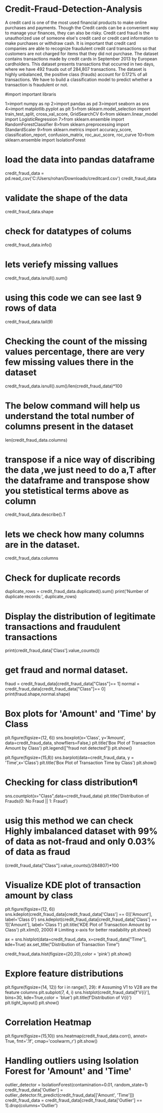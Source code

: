 # Credit-Fraud-Detection-Analysis
 
A credit card is one of the most used financial products to make online purchases and payments. Though the Credit cards can be a convenient way to manage your finances, they can also be risky. Credit card fraud is the unauthorized use of someone else's credit card or credit card information to make purchases or withdraw cash. It is important that credit card companies are able to recognize fraudulent credit card transactions so that customers are not charged for items that they did not purchase. The dataset contains transactions made by credit cards in September 2013 by European cardholders. This dataset presents transactions that occurred in two days, where we have 492 frauds out of 284,807 transactions. The dataset is highly unbalanced, the positive class (frauds) account for 0.172% of all transactions. We have to build a classification model to predict whether a transaction is fraudulent or not.

#import important libraris

1>import numpy as np
2>import pandas as pd
3>import seaborn as sns
4>import matplotlib.pyplot as plt
5>from sklearn.model_selection import train_test_split, cross_val_score, GridSearchCV
6>from sklearn.linear_model import LogisticRegression
7>from sklearn.ensemble import RandomForestClassifier
8>from sklearn.preprocessing import StandardScaler
9>from sklearn.metrics import accuracy_score, classification_report, confusion_matrix, roc_auc_score, roc_curve
10>from sklearn.ensemble import IsolationForest

# load the data into pandas dataframe

credit_fraud_data = pd.read_csv('C:/Users/rohan/Downloads/creditcard.csv')
credit_fraud_data

# validate the shape of the data 
credit_fraud_data.shape

# check for datatypes of colums
credit_fraud_data.info()

# lets veriefy missing vallues 
credit_fraud_data.isnull().sum()

# using this code we can see last 9 rows of data 
credit_fraud_data.tail(9)

# Checking the count of the missing values percentage, there are very few missing values there in the dataset
credit_fraud_data.isnull().sum()/len(credit_fraud_data)*100

# The below command will help us understand the total number of columns present in the dataset
len(credit_fraud_data.columns)

# transpose if a nice way of discribing the data ,we just need to do a,T after the dataframe and transpose show you stetistical terms above  as column
credit_fraud_data.describe().T

# lets we check how many columns are in the dataset.
credit_fraud_data.columns

# Check for duplicate records
duplicate_rows = credit_fraud_data.duplicated().sum()
print('Number of duplicate records:', duplicate_rows)

# Display the distribution of legitimate transactions and fraudulent transactions
print(credit_fraud_data['Class'].value_counts())

# get fraud and normal dataset.

fraud = credit_fraud_data[credit_fraud_data["Class"]== 1]
normal = credit_fraud_data[credit_fraud_data["Class"]== 0]
print(fraud.shape,normal.shape)

# Box plots for 'Amount' and 'Time' by Class
plt.figure(figsize=(12, 6))
sns.boxplot(x='Class', y='Amount', data=credit_fraud_data, showfliers=False,)
plt.title('Box Plot of Transaction Amount by Class')
plt.legend(["fraud not detected"])
plt.show()

plt.figure(figsize=(15,8))
sns.barplot(data=credit_fraud_data, y = 'Time',x='Class')
plt.title('Box Plot of Transaction Time by Class')
plt.show()

# Checking for class distribution¶
sns.countplot(x="Class",data=credit_fraud_data)
plt.title('Distribution of Frauds(0: No Fraud || 1: Fraud')

# usig this method we can check Highly imbalanced dataset with 99% of data as not-fraud and only 0.03% of data as fraud
(credit_fraud_data["Class"].value_counts()/284807)*100

# Visualize KDE plot of transaction amount by class
plt.figure(figsize=(12, 6))
sns.kdeplot(credit_fraud_data[credit_fraud_data['Class'] == 0]['Amount'], label='Class 0')
sns.kdeplot(credit_fraud_data[credit_fraud_data['Class'] == 1]['Amount'], label='Class 1')
plt.title('KDE Plot of Transaction Amount by Class')
plt.xlim(0, 2000)  # Limiting x-axis for better readability
plt.show()

ax = sns.histplot(data=credit_fraud_data, x=credit_fraud_data["Time"], kde=True)
ax.set_title("Distribution of Transaction Time")

credit_fraud_data.hist(figsize=(20,20),color = 'pink')
plt.show()

# Explore feature distributions
plt.figure(figsize=(14, 12))
for i in range(1, 29):  # Assuming V1 to V28 are the feature columns
    plt.subplot(7, 4, i)
    sns.histplot(credit_fraud_data[f'V{i}'], bins=30, kde=True,color = 'blue')
    plt.title(f'Distribution of V{i}')
plt.tight_layout()
plt.show()

# Correlation Heatmap
plt.figure(figsize=(15,10))
sns.heatmap(credit_fraud_data.corr(), annot= True, fmt='.1f', cmap='coolwarm_r')
plt.show()

# Handling outliers using Isolation Forest for 'Amount' and 'Time'
outlier_detector = IsolationForest(contamination=0.01, random_state=1)
credit_fraud_data['Outlier'] = outlier_detector.fit_predict(credit_fraud_data[['Amount', 'Time']])
credit_fraud_data = credit_fraud_data[credit_fraud_data['Outlier'] == 1].drop(columns='Outlier')





